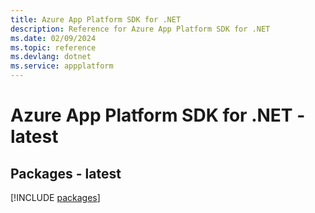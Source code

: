 ```yaml
---
title: Azure App Platform SDK for .NET
description: Reference for Azure App Platform SDK for .NET
ms.date: 02/09/2024
ms.topic: reference
ms.devlang: dotnet
ms.service: appplatform
---
```

# Azure App Platform SDK for .NET - latest
## Packages - latest
[!INCLUDE [packages](app-platform-index.md)]
